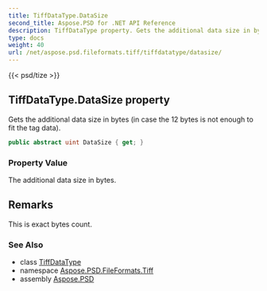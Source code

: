 ```yaml
---
title: TiffDataType.DataSize
second_title: Aspose.PSD for .NET API Reference
description: TiffDataType property. Gets the additional data size in bytes in case the 12 bytes is not enough to fit the tag data
type: docs
weight: 40
url: /net/aspose.psd.fileformats.tiff/tiffdatatype/datasize/
---
```

{{< psd/tize >}}
## TiffDataType.DataSize property

Gets the additional data size in bytes (in case the 12 bytes is not enough to fit the tag data).

```csharp
public abstract uint DataSize { get; }
```

### Property Value

The additional data size in bytes.

## Remarks

This is exact bytes count.

### See Also

* class [TiffDataType](../)
* namespace [Aspose.PSD.FileFormats.Tiff](../../tiffdatatype/)
* assembly [Aspose.PSD](../../../)


